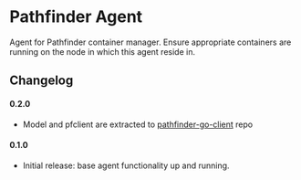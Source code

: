 # Pathfinder Agent

Agent for Pathfinder container manager. Ensure appropriate containers are running on the node in which this agent reside in.

## Changelog

#### 0.2.0
- Model and pfclient are extracted to [pathfinder-go-client](https://github.com/pathfinder-cm/pathfinder-go-client) repo

#### 0.1.0
- Initial release: base agent functionality up and running.
